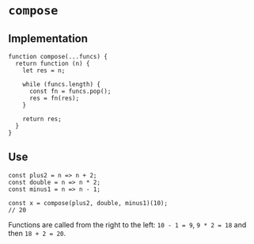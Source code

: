 # `compose`

## Implementation

```
function compose(...funcs) {
  return function (n) {
    let res = n;

    while (funcs.length) {
      const fn = funcs.pop();
      res = fn(res);
    }
    
    return res;
  }
}
```

## Use

```
const plus2 = n => n + 2;
const double = n => n * 2;
const minus1 = n => n - 1;

const x = compose(plus2, double, minus1)(10);
// 20
```

Functions are called from the right to the left: `10 - 1 = 9`, `9 * 2 = 18` and then `18 + 2 = 20`.